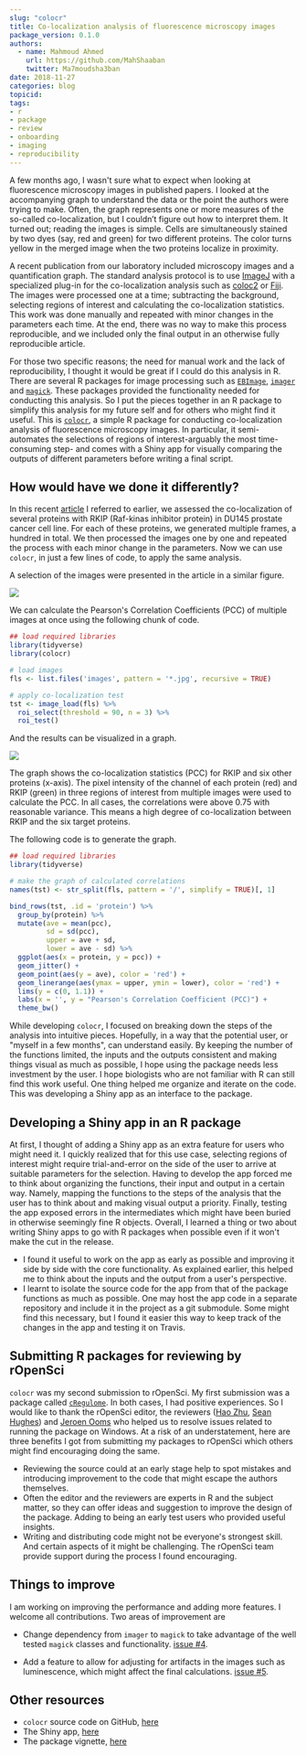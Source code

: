 ```yaml
---
slug: "colocr"
title: Co-localization analysis of fluorescence microscopy images
package_version: 0.1.0
authors:
  - name: Mahmoud Ahmed
    url: https://github.com/MahShaaban
    twitter: Ma7moudsha3ban
date: 2018-11-27
categories: blog
topicid:
tags:
- r
- package
- review
- onboarding
- imaging
- reproducibility
---
```


A few months ago, I wasn't sure what to expect when looking at fluorescence microscopy images in published papers. I looked at the accompanying graph to understand the data or the point the authors were trying to make. Often, the graph represents one or more measures of the so-called co-localization, but I couldn’t figure out how to interpret them. It turned out; reading the images is simple. Cells are simultaneously stained by two dyes (say, red and green) for two different proteins. The color turns yellow in the merged image when the two proteins localize in proximity. 

A recent publication from our laboratory included microscopy images and a quantification graph. The standard analysis protocol is to use [ImageJ](https://imagej.nih.gov/ij/index.html) with a specialized plug-in for the co-localization analysis such as [coloc2](https://imagej.net/Coloc_2) or [Fiji](https://fiji.sc). The images were processed one at a time; subtracting the background, selecting regions of interest and calculating the co-localization statistics. This work was done manually and repeated with minor changes in the parameters each time. At the end, there was no way to make this process reproducible, and we included only the final output in an otherwise fully reproducible article.

For those two specific reasons; the need for manual work and the lack of reproducibility, I thought it would be great if I could do this analysis in R. There are several R packages for image processing such as [`EBImage`](http://bioconductor.org/packages/EBImage/), [`imager`](https://CRAN.R-project.org/package=imager) and [`magick`](https://CRAN.R-project.org/package=magick). These packages provided the functionality needed for conducting this analysis. So I put the pieces together in an R package to simplify this analysis for my future self and for others who might find it useful. This is [`colocr`](https://github.com/ropensci/colocr), a simple R package for conducting co-localization analysis of fluorescence microscopy images. In particular, it semi-automates the selections of regions of interest-arguably the most time-consuming step- and comes with a Shiny app for visually comparing the outputs of different parameters before writing a final script. 

## How would have we done it differently?

In this recent [article](https://www.mdpi.com/2072-6694/10/8/273/htm) I referred to earlier, we assessed the co-localization of several proteins with RKIP (Raf-kinas inhibitor protein) in DU145 prostate cancer cell line. For each of these proteins, we generated multiple frames, a hundred in total. We then processed the images one by one and repeated the process with each minor change in the parameters. Now we can use `colocr`, in just a few lines of code, to apply the same analysis.

A selection of the images were presented in the article in a similar figure.

![](/img/blog-images/2018-11-27-colocr/images.png)


We can calculate the Pearson's Correlation Coefficients (PCC) of multiple images at once using the following chunk of code.

```r
## load required libraries
library(tidyverse)
library(colocr)

# load images
fls <- list.files('images', pattern = '*.jpg', recursive = TRUE)

# apply co-localization test
tst <- image_load(fls) %>%
  roi_select(threshold = 90, n = 3) %>%
  roi_test()
```

And the results can be visualized in a graph.

![](/img/blog-images/2018-11-27-colocr/graph.png)

The graph shows the co-localization statistics (PCC) for RKIP and six other proteins (x-axis). The pixel intensity of the channel of each protein (red) and RKIP (green) in three regions of interest from multiple images were used to calculate the PCC. In all cases, the correlations were above 0.75 with reasonable variance. This means a high degree of co-localization between RKIP and the six target proteins.

The following code is to generate the graph.

```r
## load required libraries
library(tidyverse)

# make the graph of calculated correlations
names(tst) <- str_split(fls, pattern = '/', simplify = TRUE)[, 1]

bind_rows(tst, .id = 'protein') %>%
  group_by(protein) %>%
  mutate(ave = mean(pcc),
         sd = sd(pcc),
         upper = ave + sd,
         lower = ave - sd) %>%
  ggplot(aes(x = protein, y = pcc)) +
  geom_jitter() +
  geom_point(aes(y = ave), color = 'red') +
  geom_linerange(aes(ymax = upper, ymin = lower), color = 'red') +
  lims(y = c(0, 1.1)) +
  labs(x = '', y = "Pearson's Correlation Coefficient (PCC)") +
  theme_bw()
```

While developing `colocr`, I focused on breaking down the steps of the analysis into intuitive pieces. Hopefully, in a way that the potential user, or "myself in a few months", can understand easily. By keeping the number of the functions limited, the inputs and the outputs consistent and making things visual as much as possible, I hope using the package needs less investment by the user. I hope biologists who are not familiar with R can still find this work useful. One thing helped me organize and iterate on the code. This was developing a Shiny app as an interface to the package.

## Developing a Shiny app in an R package

At first, I thought of adding a Shiny app as an extra feature for users who might need it. I quickly realized that for this use case, selecting regions of interest might require trial-and-error on the side of the user to arrive at suitable parameters for the selection. Having to develop the app forced me to think about organizing the functions, their input and output in a certain way. Namely, mapping the functions to the steps of the analysis that the user has to think about and making visual output a priority. Finally, testing the app exposed errors in the intermediates which might have been buried in otherwise seemingly fine R objects. Overall, I learned a thing or two about writing Shiny apps to go with R packages when possible even if it won't make the cut in the release.

* I found it useful to work on the app as early as possible and improving it side by side with the core functionality. As explained earlier, this helped me to think about the inputs and the output from a user's perspective.
*  I learnt to isolate the source code for the app from that of the package functions as much as possible. One may host the app code in a separate repository and include it in the project as a git submodule. Some might find this necessary, but I found it easier this way to keep track of the changes in the app and testing it on Travis.

## Submitting R packages for reviewing by rOpenSci

`colocr` was my second submission to rOpenSci. My first submission was a package called [`cRegulome`](https://github.com/ropensci/cRegulome). In both cases, I had positive experiences. So I would like to thank the rOpenSci editor, the reviewers ([Hao Zhu](https://github.com/haozhu233), [Sean Hughes](https://github.com/seaaan)) and [Jeroen Ooms](https://github.com/jeroen) who helped us to resolve issues related to running the package on Windows. At a risk of an understatement, here are three benefits I got from submitting my packages to rOpenSci which others might find encouraging doing the same.

* Reviewing the source could at an early stage help to spot mistakes and introducing improvement to the code that might escape the authors themselves.
* Often the editor and the reviewers are experts in R and the subject matter, so they can offer ideas and suggestion to improve the design of the package. Adding to being an early test users who provided useful insights.
* Writing and distributing code might not be everyone's strongest skill. And certain aspects of it might be challenging. The rOpenSci team provide support during the process I found encouraging.

## Things to improve

I am working on improving the performance and adding more features. I welcome all contributions. Two areas of improvement are

* Change dependency from `imager` to `magick` to take advantage of the well tested `magick` classes and functionality. [issue #4](https://github.com/ropensci/colocr/issues/4).

* Add a feature to allow for adjusting for artifacts in the images such as luminescence, which might affect the final calculations. [issue #5](https://github.com/ropensci/colocr/issues/5).

## Other resources

* `colocr` source code on GitHub, [here](https://github.com/ropensci/colocr)
* The Shiny app, [here](https://mahshaaban.shinyapps.io/colocr_app2/)
* The package vignette, [here](https://github.com/ropensci/colocr/blob/master/vignettes/using_colocr.Rmd)
